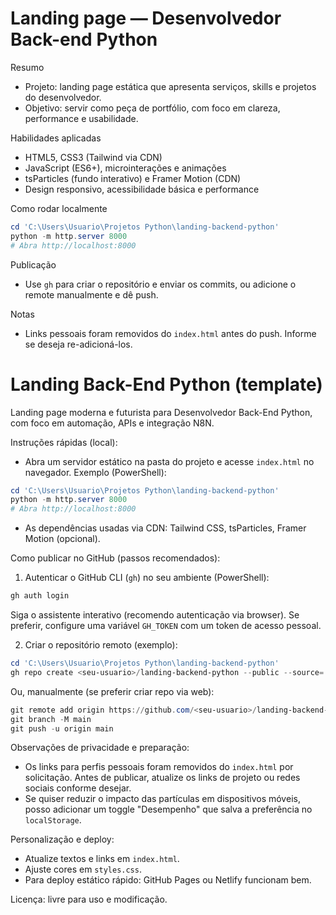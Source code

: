 # Landing page — Desenvolvedor Back-end Python

Resumo
- Projeto: landing page estática que apresenta serviços, skills e projetos do desenvolvedor.
- Objetivo: servir como peça de portfólio, com foco em clareza, performance e usabilidade.

Habilidades aplicadas
- HTML5, CSS3 (Tailwind via CDN)
- JavaScript (ES6+), microinterações e animações
- tsParticles (fundo interativo) e Framer Motion (CDN)
- Design responsivo, acessibilidade básica e performance

Como rodar localmente
```powershell
cd 'C:\Users\Usuario\Projetos Python\landing-backend-python'
python -m http.server 8000
# Abra http://localhost:8000
```

Publicação
- Use `gh` para criar o repositório e enviar os commits, ou adicione o remote manualmente e dê push.

Notas
- Links pessoais foram removidos do `index.html` antes do push. Informe se deseja re-adicioná-los.
# Landing Back-End Python (template)

Landing page moderna e futurista para Desenvolvedor Back-End Python, com foco em automação, APIs e integração N8N.

Instruções rápidas (local):

- Abra um servidor estático na pasta do projeto e acesse `index.html` no navegador. Exemplo (PowerShell):

```powershell
cd 'C:\Users\Usuario\Projetos Python\landing-backend-python'
python -m http.server 8000
# Abra http://localhost:8000
```

- As dependências usadas via CDN: Tailwind CSS, tsParticles, Framer Motion (opcional).

Como publicar no GitHub (passos recomendados):

1) Autenticar o GitHub CLI (`gh`) no seu ambiente (PowerShell):

```powershell
gh auth login
```

Siga o assistente interativo (recomendo autenticação via browser). Se preferir, configure uma variável `GH_TOKEN` com um token de acesso pessoal.

2) Criar o repositório remoto (exemplo):

```powershell
cd 'C:\Users\Usuario\Projetos Python\landing-backend-python'
gh repo create <seu-usuario>/landing-backend-python --public --source=. --remote=origin --push
```

Ou, manualmente (se preferir criar repo via web):

```powershell
git remote add origin https://github.com/<seu-usuario>/landing-backend-python.git
git branch -M main
git push -u origin main
```

Observações de privacidade e preparação:
- Os links para perfis pessoais foram removidos do `index.html` por solicitação. Antes de publicar, atualize os links de projeto ou redes sociais conforme desejar.
- Se quiser reduzir o impacto das partículas em dispositivos móveis, posso adicionar um toggle "Desempenho" que salva a preferência no `localStorage`.

Personalização e deploy:
- Atualize textos e links em `index.html`.
- Ajuste cores em `styles.css`.
- Para deploy estático rápido: GitHub Pages ou Netlify funcionam bem.

Licença: livre para uso e modificação.